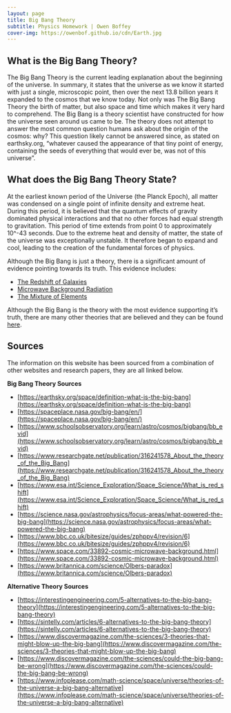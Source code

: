 ```yaml
---
layout: page
title: Big Bang Theory
subtitle: Physics Homework | Owen Boffey
cover-img: https://owenbof.github.io/cdn/Earth.jpg
---
```


## What is the Big Bang Theory?
The Big Bang Theory is the current leading explanation about the beginning of the universe. In summary, it states that the universe as we know it started with just a single, microscopic point, then over the next 13.8 billion years it expanded to the cosmos that we know today. Not only was The Big Bang Theory the birth of matter, but also space and time which makes it very hard to comprehend. 
The Big Bang is a theory scientist have constructed for how the universe seen around us came to be. The theory does not attempt to answer the most common question humans ask about the origin of the cosmos: why? This question likely cannot be answered since, as stated on earthsky.org, “whatever caused the appearance of that tiny point of energy, containing the seeds of everything that would ever be, was not of this universe”.

## What does the Big Bang Theory State?
At the earliest known period of the Universe (the Planck Epoch), all matter was condensed on a single point of infinite density and extreme heat. During this period, it is believed that the quantum effects of gravity dominated physical interactions and that no other forces had equal strength to gravitation.
This period of time extends from point 0 to approximately 10^-43 seconds. Due to the extreme heat and density of matter, the state of the universe was exceptionally unstable. It therefore began to expand and cool, leading to the creation of the fundamental forces of physics.


Although the Big Bang is just a theory, there is a significant amount of evidence pointing towards its truth. This evidence includes: 
* [The Redshift of Galaxies](/redshift) 
* [Microwave Background Radiation](/microwave-background-radiation)
* [The Mixture of Elements](/mixture-of-elements)

Although the Big Bang is the theory with the most evidence supporting it’s truth, there are many other theories that are believed and they can be found [here](https://physics.owenboffey.com/alternative-theories/).

## Sources

The information on this website has been sourced from a combination of other websites and research papers, they are all linked below.

**Big Bang Theory Sources**
* [https://earthsky.org/space/definition-what-is-the-big-bang](https://earthsky.org/space/definition-what-is-the-big-bang) 
* [https://spaceplace.nasa.gov/big-bang/en/](https://spaceplace.nasa.gov/big-bang/en/)
* [https://www.schoolsobservatory.org/learn/astro/cosmos/bigbang/bb_evid](https://www.schoolsobservatory.org/learn/astro/cosmos/bigbang/bb_evid) 
* [https://www.researchgate.net/publication/316241578_About_the_theory_of_the_Big_Bang](https://www.researchgate.net/publication/316241578_About_the_theory_of_the_Big_Bang) 
* [https://www.esa.int/Science_Exploration/Space_Science/What_is_red_shift](https://www.esa.int/Science_Exploration/Space_Science/What_is_red_shift) 
* [https://science.nasa.gov/astrophysics/focus-areas/what-powered-the-big-bang](https://science.nasa.gov/astrophysics/focus-areas/what-powered-the-big-bang) 
* [https://www.bbc.co.uk/bitesize/guides/zphppv4/revision/6](https://www.bbc.co.uk/bitesize/guides/zphppv4/revision/6) 
* [https://www.space.com/33892-cosmic-microwave-background.html](https://www.space.com/33892-cosmic-microwave-background.html) 
* [https://www.britannica.com/science/Olbers-paradox](https://www.britannica.com/science/Olbers-paradox) 

**Alternative Theory Sources**
* [https://interestingengineering.com/5-alternatives-to-the-big-bang-theory](https://interestingengineering.com/5-alternatives-to-the-big-bang-theory) 
* [https://sintelly.com/articles/6-alternatives-to-the-big-bang-theory](https://sintelly.com/articles/6-alternatives-to-the-big-bang-theory) 
* [https://www.discovermagazine.com/the-sciences/3-theories-that-might-blow-up-the-big-bang](https://www.discovermagazine.com/the-sciences/3-theories-that-might-blow-up-the-big-bang)
* [https://www.discovermagazine.com/the-sciences/could-the-big-bang-be-wrong](https://www.discovermagazine.com/the-sciences/could-the-big-bang-be-wrong) 
* [https://www.infoplease.com/math-science/space/universe/theories-of-the-universe-a-big-bang-alternative](https://www.infoplease.com/math-science/space/universe/theories-of-the-universe-a-big-bang-alternative)







